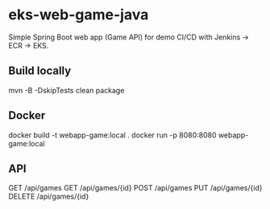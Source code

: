 # eks-web-game-java

Simple Spring Boot web app (Game API) for demo CI/CD with Jenkins -> ECR -> EKS.

## Build locally
mvn -B -DskipTests clean package

## Docker
docker build -t webapp-game:local .
docker run -p 8080:8080 webapp-game:local

## API
GET /api/games
GET /api/games/{id}
POST /api/games
PUT /api/games/{id}
DELETE /api/games/{id}
